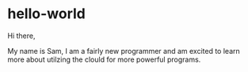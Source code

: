 # hello-world

Hi there,

My name is Sam, I am a fairly new programmer and am excited to learn more about utilzing the clould for more powerful programs. 
